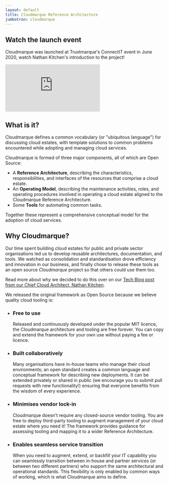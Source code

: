 ```yaml
---
layout: default
title: Cloudmarque Reference Architecture
jumbotron: cloudmarque
---
```

## Watch the launch event
Cloudmarque was launched at Trustmarque's ConnectIT event in June 2020, watch Nathan Kitchen's introduction to the project!
<div class="embed-responsive embed-responsive-16by9">
<iframe class="embed-responsive-item" src="https://www.youtube.com/embed/hfLWrsArwMk" frameborder="0" allow="accelerometer; autoplay; encrypted-media; gyroscope; picture-in-picture" allowfullscreen></iframe>
</div>

## What is it?
Cloudmarque defines a common vocabulary (or "ubiquitous language") for discussing cloud estates, with template solutions to common problems encountered while adopting and managing cloud services.

Cloudmarque is formed of three major components, all of which are Open Source:

   * A **Reference Architecture**, describing the characteristics, responsibilities, and interfaces of the resources that comprise a cloud estate.
   * An **Operating Model**, describing the maintenance activities, roles, and operating procedures involved in operating a cloud estate aligned to the Cloudmarque Reference Architecture.
   * Some **Tools** for automating common tasks.

Together these represent a comprehensive conceptual model for the adoption of cloud services.

## Why Cloudmarque?
Our time spent building cloud estates for public and private sector organisations led us to develop reusable architectures, documentation, and tools. We watched as consolidation and standardisation drove efficiency and innovation in our business, and finally chose to release these tools as an open source _Cloudmarque_ project so that others could use them too.

Read more about why we decided to do this over on our [Tech Blog post from our Chief Cloud Architect, Nathan Kitchen](/blog/2020/06/12/docs/).

We released the original framework as Open Source because we believe quality cloud tooling is:

   * ### Free to use
     Released and continuously developed under the popular MIT licence, the Cloudmarque architecture and tooling are free forever. You can copy and extend the framework for your own use without paying a fee or licence.

   * ### Built collaboratively
     Many organisations have in-house teams who manage their cloud environments; an open standard creates a common language and conceptual framework for describing new deployments. It can be extended privately or shared in public (we encourage you to submit pull requests with new functionality!) ensuring that everyone benefits from the wisdom of every experience.

   * ### Minimises vendor lock-in
     Cloudmarque doesn't require any closed-source vendor tooling. You are free to deploy third-party tooling to augment management of your cloud estate where you need it! The framework provides guidance for assessing tooling and mapping it to a wider Reference Architecture.
   
   * ### Enables seamless service transition
     When you need to augment, extend, or backfill your IT capability you can seamlessly transition between in-house and partner services (or between two different partners) who support the same architectural and operational standards. This flexibility is only enabled by common ways of working, which is what Cloudmarque aims to define.